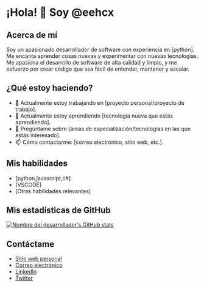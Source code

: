 # ¡Hola! 👋 Soy @eehcx

## Acerca de mí

Soy un apasionado desarrollador de software con experiencia en [python]. Me encanta aprender cosas nuevas y experimentar con nuevas tecnologías. Me apasiona el desarrollo de software de alta calidad y limpio, y me esfuerzo por crear código que sea fácil de entender, mantener y escalar.

## ¿Qué estoy haciendo?

- 🔭 Actualmente estoy trabajando en [proyecto personal/proyecto de trabajo].
- 🌱 Actualmente estoy aprendiendo [tecnología nueva que estás aprendiendo].
- 💬 Pregúntame sobre [áreas de especialización/tecnologías en las que estás interesado].
- 📫 Cómo contactarme: [correo electrónico, sitio web, etc.].

## Mis habilidades

- [python,javascript,c#]
- [VSCODE]
- [Otras habilidades relevantes]

## Mis estadísticas de GitHub

[![Nombre del desarrollador's GitHub stats](https://github-readme-stats.vercel.app/api?username=eehcx&show_icons=true&theme=radical)](https://github.com/eehcx/github-readme-stats)

## Contáctame

- [Sitio web personal](https://www.tusitio.com)
- [Correo electrónico](mailto:tuemail@correo.com)
- [LinkedIn](https://www.linkedin.com/in/tu-perfil)
- [Twitter](https://twitter.com/tucuenta)

